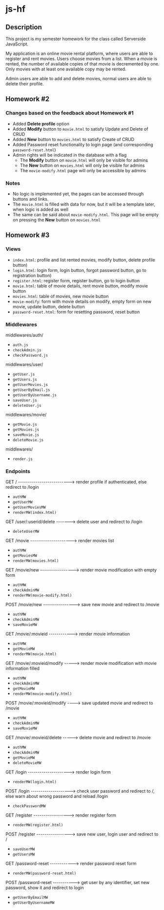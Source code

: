# js-hf

## Description

This project is my semester homework for the class called Serverside JavaScript.

My application is an online movie rental platform, where users are able to register and rent movies.
Users choose movies from a list. When a movie is rented, the number of available copies of that movie
is decremented by one. Only movies with at least one available copy may be rented.

Admin users are able to add and delete movies, normal users are able to delete their profile.

## Homework #2

### Changes based on the feedback about Homework #1

- Added **Delete profile** option
- Added **Modify** button to `movie.html` to satisfy Update and Delete of CRUD
- Added **New** button to `movies.html` to satisfy Create of CRUD
- Added Password reset functionality to login page (and corresponding `password-reset.html`)
- Admin rights will be indicated in the database with a flag
    - The **Modify** button on `movie.html` will only be visible for admins
    - The **New** button on `movies.html` will only be visible for admins
    - The `movie-modify.html` page will only be accessible by admins

### Notes

- No logic is implemented yet, the pages can be accessed through buttons and links.
- The `movie.html` is filled with data for now, but it will be a template later, when logic is added as well
- The same can be said about `movie-modify.html`. This page will be empty on pressing the **New** button on `movies.html`

## Homework #3

### Views

- `index.html`: profile and list rented movies, modify button, delete profile button)
- `login.html`: login form, login button, forgot password button, go to registration button)
- `register.html`: register form, register button, go to login button
- `movie.html`: table of movie details, rent movie button, modify movie button
- `movies.html`: table of movies, new movie button
- `movie-modify`: form with movie details on modify, empty form on new movie, update button, delete button
- `password-reset.html`: form for resetting password, reset button

### Middlewares

middlewares/auth/
- `auth.js`
- `checkAdmin.js`
- `checkPassword.js`

middlewares/user/
- `getUser.js`
- `getUsers.js`
- `getUserMovies.js`
- `getUserByEmail.js`
- `getUserByUsername.js`
- `saveUser.js`
- `deleteUser.js`

middlewares/movie/
- `getMovie.js`
- `getMovies.js`
- `saveMovie.js`
- `deleteMovie.js`

middlewares/
- `render.js`

### Endpoints

GET / --------------------------> render profile if authenticated, else redirect to /login
- `authMW`
- `getUserMW`
- `getUserMoviesMW`
- `renderMW(index.html)`

GET /user/:userid/delete -------> delete user and redirect to /login
- `deleteUserMW`

GET /movie ---------------------> render movies list
- `authMW`
- `getMoviesMW`
- `renderMW(movies.html)`

GET /movie/new -----------------> render movie modification with empty form
- `authMW`
- `checkAdminMW`
- `renderMW(movie-modify.html)`

POST /movie/new ----------------> save new movie and redirect to /movie
- `authMW`
- `checkAdminMW`
- `saveMovieMW`

GET /movie/:movieid ------------> render movie information
- `authMW`
- `getMovieMW`
- `renderMW(movie.html)`

GET /movie/:movieid/modify -----> render movie modification with movie information filled
- `authMW`
- `checkAdminMW`
- `getMovieMW`
- `renderMW(movie-modify.html)`

POST /movie/:movieid/modify ----> save updated movie and redirect to /movie
- `authMW`
- `checkAdminMW`
- `saveMovieMW`

GET /movie/:movieid/delete -----> delete movie and redirect to /movie
- `authMW`
- `checkAdminMW`
- `getMovieMW`
- `deleteMovieMW`

GET /login ---------------------> render login form
- `renderMW(login.html)`

POST /login --------------------> check user password and redirect to /, else warn about wrong password and reload /login
- `checkPasswordMW`

GET /register ------------------> render register form
- `renderMW(register.html)`

POST /register -----------------> save new user, login user and redirect to /
- `saveUserMW`
- `getUsersMW`

GET /password-reset ------------> render password reset form 
- `renderMW(password-reset.html)`

POST /password-reset -----------> get user by any identifier, set new password, show it and redirect to login
- `getUserByEmailMW`
- `getUserByUsernameMW`
